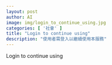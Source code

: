 ```yaml
---
layout: post
author: AI
image: img/login_to_continue_using.jpg
categories: [ '社會' ]
title: "Login to continue using"
description: "使用者需登入以繼續使用本服務"
---
```

Login to continue using